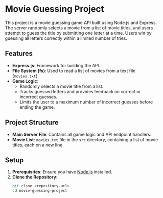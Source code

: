 # Movie Guessing Project

This project is a movie guessing game API built using Node.js and Express. The server randomly selects a movie from a list of movie titles, and users attempt to guess the title by submitting one letter at a time. Users win by guessing all letters correctly within a limited number of tries.

## Features

- **Express.js**: Framework for building the API.
- **File System (fs)**: Used to read a list of movies from a text file (`movies.txt`).
- **Game Logic**:
  - Randomly selects a movie title from a list.
  - Tracks guessed letters and provides feedback on correct or incorrect guesses.
  - Limits the user to a maximum number of incorrect guesses before ending the game.

## Project Structure

- **Main Server File**: Contains all game logic and API endpoint handlers.
- **Movie List**: `movies.txt` file in the `src` directory, containing a list of movie titles, each on a new line.

## Setup

1. **Prerequisites**: Ensure you have [Node.js](https://nodejs.org/) installed.
2. **Clone the Repository**:
   ```bash
   git clone <repository-url>
   cd movie-guessing-project
